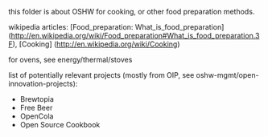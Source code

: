this folder is about OSHW for cooking, or other food preparation methods.

wikipedia articles: [Food_preparation: What_is_food_preparation] (http://en.wikipedia.org/wiki/Food_preparation#What_is_food_preparation.3F), [Cooking] (http://en.wikipedia.org/wiki/Cooking)

for ovens, see energy/thermal/stoves

list of potentially relevant projects (mostly from OIP, see oshw-mgmt/open-innovation-projects):
- Brewtopia
- Free Beer
- OpenCola
- Open Source Cookbook
